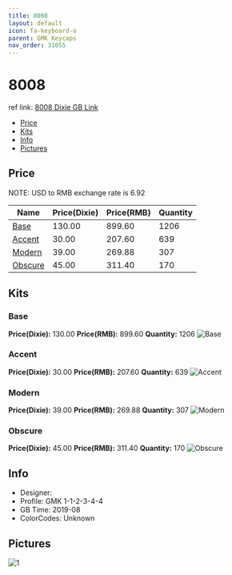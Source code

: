 ```yaml
---
title: 8008
layout: default
icon: fa-keyboard-o
parent: GMK Keycaps
nav_order: 31055
---
```


# 8008

ref link: [8008 Dixie GB Link](https://dixiemech.store/collections/gmk-8008/products/gmk-8008)

* [Price](#price)
* [Kits](#kits)
* [Info](#info)
* [Pictures](#pictures)


## Price  
NOTE: USD to RMB exchange rate is 6.92

| Name          | Price(Dixie)    |  Price(RMB) | Quantity |
| ------------- | ------------ |  ---------- | -------- |
|[Base](#base)|130.00|899.60|1206|
|[Accent](#accent)|30.00|207.60|639|
|[Modern](#modern)|39.00|269.88|307|
|[Obscure](#obscure)|45.00|311.40|170|


## Kits
### Base
**Price(Dixie):** 130.00    **Price(RMB):** 899.60    **Quantity:** 1206
<img src="{{ 'assets/images/gmk-keycaps/8008/kits_pics/base.png' | relative_url }}" alt="Base" class="image featured">

### Accent
**Price(Dixie):** 30.00    **Price(RMB):** 207.60    **Quantity:** 639
<img src="{{ 'assets/images/gmk-keycaps/8008/kits_pics/accent.png' | relative_url }}" alt="Accent" class="image featured">

### Modern
**Price(Dixie):** 39.00    **Price(RMB):** 269.88    **Quantity:** 307
<img src="{{ 'assets/images/gmk-keycaps/8008/kits_pics/modern.png' | relative_url }}" alt="Modern" class="image featured">

### Obscure
**Price(Dixie):** 45.00    **Price(RMB):** 311.40    **Quantity:** 170
<img src="{{ 'assets/images/gmk-keycaps/8008/kits_pics/obscure.png' | relative_url }}" alt="Obscure" class="image featured">


## Info
* Designer: 
* Profile: GMK 1-1-2-3-4-4
* GB Time: 2019-08
* ColorCodes: Unknown


## Pictures
<img src="{{ 'assets/images/gmk-keycaps/8008/rendering_pics/1.jpg' | relative_url }}" alt="1" class="image featured">
